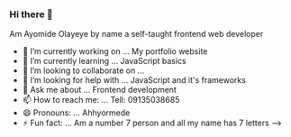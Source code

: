 ### Hi there 👋
Am Ayomide Olayeye by name a self-taught frontend web developer  

- 🔭 I’m currently working on ... My portfolio website
- 🌱 I’m currently learning ... JavaScript basics
- 👯 I’m looking to collaborate on ...
- 🤔 I’m looking for help with ... JavaScript and it's frameworks
- 💬 Ask me about ... Frontend development
- 📫 How to reach me: ... Tell: 09135038685
- 😄 Pronouns: ... Ahhyormede
- ⚡ Fun fact: ... Am a number 7 person and all my name has 7 letters
-->
